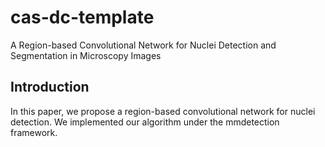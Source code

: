 # cas-dc-template
A Region-based Convolutional Network for Nuclei Detection and Segmentation in Microscopy Images
## Introduction
In this paper, we propose a region-based convolutional network for nuclei detection. We implemented our algorithm under the mmdetection framework.
